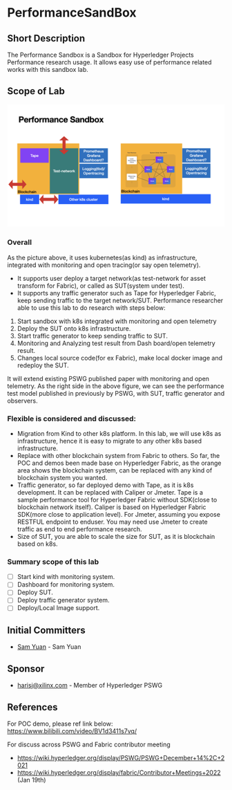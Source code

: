 # PerformanceSandBox

## Short Description
The Performance Sandbox is a Sandbox for Hyperledger Projects Performance research usage. It allows easy use of performance related works with this sandbox lab.

## Scope of Lab
![What is Performance Sandbox](./images/PerformanceSandBox.png "What is Perfomance Sandbox")

### Overall
As the picture above, it uses kubernetes(as kind) as infrastructure, integrated with monitoring and open tracing(or say open telemetry).
- It supports user deploy a target network(as test-network for asset transform for Fabric), or called as SUT(system under test).
- It supports any traffic generator such as Tape for Hyperledger Fabric, keep sending traffic to the target network/SUT.
Performance researcher able to use this lab to do research with steps below:
1. Start sandbox with k8s integrated with monitoring and open telemetry
1. Deploy the SUT onto k8s infrastructure.
1. Start traffic generator to keep sending traffic to SUT.
1. Monitoring and Analyzing test result from Dash board/open telemetry result.
1. Changes local source code(for ex Fabric), make local docker image and redeploy the SUT.

It will extend existing PSWG published paper with monitoring and open telemetry. As the right side in the above figure, we can see the performance test model published in previously by PSWG, with SUT, traffic generator and observers.

### Flexible is considered and discussed:
- Migration from Kind to other k8s platform. In this lab, we will use k8s as infrastructure, hence it is easy to migrate to any other k8s based infrastructure.
- Replace with other blockchain system from Fabric to others. So far, the POC and demos been made base on Hyperledger Fabric, as the orange area shows the blockchain system, can be replaced with any kind of blockchain system you wanted.
- Traffic generator, so far deployed demo with Tape, as it is k8s development. It can be replaced with Caliper or Jmeter. Tape is a sample performance tool for Hyperledger Fabric without SDK(close to blockchain network itself). Caliper is based on Hyperledger Fabric SDK(more close to application level). For Jmeter, assuming you expose RESTFUL endpoint to enduser. You may need use Jmeter to create traffic as end to end performance research.
- Size of SUT, you are able to scale the size for SUT, as it is blockchain based on k8s.

### Summary scope of this lab
- [ ] Start kind with monitoring system.
- [ ] Dashboard for monitoring system.
- [ ] Deploy SUT.
- [ ] Deploy traffic generator system.
- [ ] Deploy/Local Image support.

## Initial Committers
- [Sam Yuan](https://github.com/SamYuan1990) - Sam Yuan

## Sponsor
- harisj@xilinx.com - Member of Hyperledger PSWG

## References
For POC demo, please ref link below:
https://www.bilibili.com/video/BV1d3411s7vq/

For discuss across PSWG and Fabric contributor meeting
- https://wiki.hyperledger.org/display/PSWG/PSWG+December+14%2C+2021
- https://wiki.hyperledger.org/display/fabric/Contributor+Meetings+2022 (Jan 19th)
